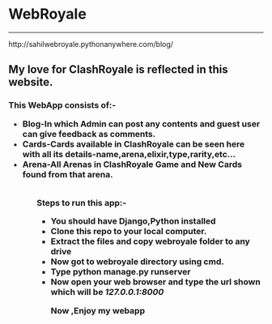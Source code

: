 # WebRoyale
<hr>http://sahilwebroyale.pythonanywhere.com/blog/</h1>
<h2>My love for ClashRoyale is reflected in this website.</h2>
<h3>
This WebApp consists of:-
<ul>
<li>Blog-In which Admin can post any contents and guest user can give feedback as comments.</li>
<li>Cards-Cards available in ClashRoyale can be seen here with all its details-name,arena,elixir,type,rarity,etc...</li>
<li>Arena-All Arenas in ClashRoyale Game and New Cards found from that arena.</li>
<ul>
<br>
Steps to run this app:-
<ul>
<li>You should have Django,Python installed</li>
<li>Clone this repo to your local computer.</li>
<li>Extract the files and copy webroyale folder to any drive</li>
<li>Now got to webroyale directory using cmd.</li>
<li> Type <b>python manage.py runserver</b></li>
<li>Now open your web browser and type the url shown which will be <i>127.0.0.1:8000</i></li>

<b>Now ,Enjoy my webapp<b>
